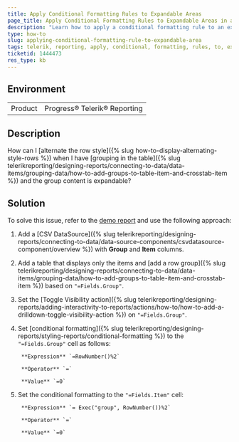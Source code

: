 ```yaml
---
title: Apply Conditional Formatting Rules to Expandable Areas
page_title: Apply Conditional Formatting Rules to Expandable Areas in a Table with Alternating Style Rows
description: "Learn how to apply a conditional formatting rule to an expandable area in a table with alternating style rows."
type: how-to
slug: applying-conditional-formatting-rule-to-expandable-area
tags: telerik, reporting, apply, conditional, formatting, rules, to, expandable, areas, with, alternating, style, rows
ticketid: 1444473
res_type: kb
---
```


## Environment

<table>
	<tbody>
		<tr>
			<td>Product</td>
			<td>Progress® Telerik® Reporting</td>
		</tr>
	</tbody>
</table>


## Description

How can I [alternate the row style]({% slug how-to-display-alternating-style-rows %}) when I have [grouping in the table]({% slug telerikreporting/designing-reports/connecting-to-data/data-items/grouping-data/how-to-add-groups-to-table-item-and-crosstab-item %}) and the group content is expandable?

## Solution

To solve this issue, refer to the [demo report](https://github.com/telerik/reporting-samples/tree/master/Applying%20Conditional%20Formatting%20Rule%20to%20Expandable%20Area) and use the following approach:

1. Add a [CSV DataSource]({% slug telerikreporting/designing-reports/connecting-to-data/data-source-components/csvdatasource-component/overview %}) with **Group** and **Item** columns.

2. Add a table that displays only the items and [add a row group]({% slug telerikreporting/designing-reports/connecting-to-data/data-items/grouping-data/how-to-add-groups-to-table-item-and-crosstab-item %}) based on `"=Fields.Group"`.

3. Set the [Toggle Visibility action]({% slug telerikreporting/designing-reports/adding-interactivity-to-reports/actions/how-to/how-to-add-a-drilldown-toggle-visibility-action %}) on `"=Fields.Group"`.

4. Set [conditional formatting]({% slug telerikreporting/designing-reports/styling-reports/conditional-formatting %}) to the `"=Fields.Group"` cell as follows:

		**Expression** `=RowNumber()%2`

		**Operator** `=`

		**Value** `=0`

5. Set the conditional formatting to the `"=Fields.Item"` cell:

		**Expression** `= Exec("group", RowNumber())%2`

		**Operator** `=`

		**Value** `=0`
